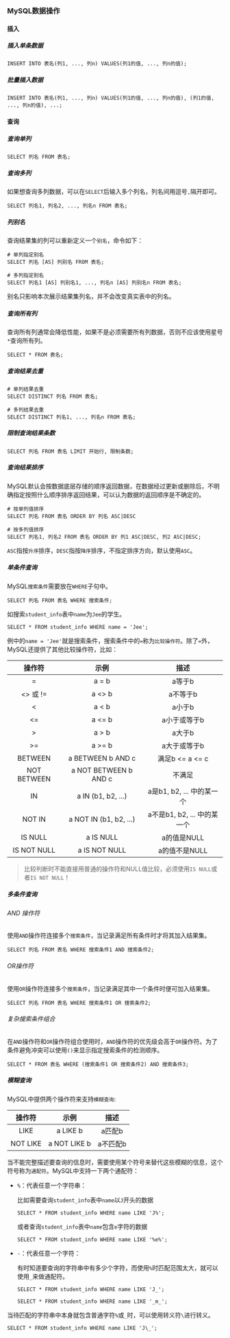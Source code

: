 ### MySQL数据操作

#### 插入

##### 插入单条数据

```mysql
INSERT INTO 表名(列1, ..., 列n) VALUES(列1的值, ..., 列n的值);
```



##### 批量插入数据

```mysql
INSERT INTO 表名(列1, ..., 列n) VALUES(列1的值, ..., 列n的值), (列1的值, ..., 列n的值), ...;  
```



#### 查询

##### 查询单列

```mysql
SELECT 列名 FROM 表名;
```



##### 查询多列

如果想查询多列数据，可以在`SELECT`后输入多个列名，列名间用逗号`,`隔开即可。

```mysql
SELECT 列名1, 列名2, ..., 列名n FROM 表名;
```



##### 列别名

查询结果集的列可以重新定义一个`别名`，命令如下：

```mysql
# 单列指定别名
SELECT 列名 [AS] 列别名 FROM 表名;

# 多列指定别名
SELECT 列名1 [AS] 列别名1, ..., 列名n [AS] 列别名n FROM 表名;
```

别名只影响本次展示结果集列名，并不会改变真实表中的列名。



##### 查询所有列

查询所有列通常会降低性能，如果不是必须需要所有列数据，否则不应该使用星号`*`查询所有列。

```mysql
SELECT * FROM 表名;
```



##### 查询结果去重

```mysql
# 单列结果去重
SELECT DISTINCT 列名 FROM 表名;

# 多列结果去重
SELECT DISTINCT 列名1, ..., 列名n FROM 表名;
```



##### 限制查询结果条数

```mysql
SELECT 列名 FROM 表名 LIMIT 开始行, 限制条数;
```



##### 查询结果排序

MySQL默认会按数据底层存储的顺序返回数据，在数据经过更新或删除后，不明确指定按照什么顺序排序返回结果，可以认为数据的返回顺序是不确定的。

```mysql
# 按单列值排序
SELECT 列名 FROM 表名 ORDER BY 列名 ASC|DESC

# 按多列值排序
SELECT 列名1, 列名2 FROM 表名 ORDER BY 列1 ASC|DESC, 列2 ASC|DESC;
```

`ASC`指按`升序`排序，`DESC`指按`降序`排序，不指定排序方向，默认使用`ASC`。



##### 单条件查询

MySQL`搜索条件`需要放在`WHERE`子句中。

```mysql
SELECT 列名 FROM 表名 WHERE 搜索条件;
```

如搜索`student_info`表中`name`为`Jee`的学生。

```mysql
SELECT * FROM student_info WHERE name = 'Jee';
```

例中的`name = 'Jee'`就是搜索条件，搜索条件中的`=`称为`比较操作符`。除了`=`外，MySQL还提供了其他比较操作符，比如：

|   操作符    |          示例          |            描述             |
| :---------: | :--------------------: | :-------------------------: |
|      =      |         a = b          |           a等于b            |
|  <> 或 !=   |         a <> b         |          a不等于b           |
|      <      |         a < b          |           a小于b            |
|     <=      |         a <= b         |        a小于或等于b         |
|      >      |         a > b          |           a大于b            |
|     >=      |         a >= b         |        a大于或等于b         |
|   BETWEEN   |   a BETWEEN b AND c    |       满足b <= a <= c       |
| NOT BETWEEN | a NOT BETWEEN b AND c  |           不满足            |
|     IN      |   a IN (b1, b2, ...)   |  a是b1, b2, ... 中的某一个  |
|   NOT IN    | a NOT IN (b1, b2, ...) | a不是b1, b2, ... 中的某一个 |
|   IS NULL   |       a IS NULL        |         a的值是NULL         |
| IS NOT NULL |     a IS NOT NULL      |        a的值不是NULL        |

> 比较判断时不能直接用普通的操作符和NULL值比较，必须使用`IS NULL`或者`IS NOT NULL`！



##### 多条件查询

###### AND 操作符

使用`AND`操作符连接多个`搜索条件`，当记录满足所有条件时才将其加入结果集。

```mysql
SELECT 列名 FROM 表名 WHERE 搜索条件1 AND 搜索条件2;
```



###### OR操作符

使用`OR`操作符连接多个`搜索条件`，当记录满足其中一个条件时便可加入结果集。

```mysql
SELECT 列名 FROM 表名 WHERE 搜索条件1 OR 搜索条件2;
```



###### 复杂搜索条件组合

在`AND`操作符和`OR`操作符组合使用时，`AND`操作符的优先级会高于`OR`操作符。为了条件避免冲突可以使用`()`来显示指定搜索条件的检测顺序。

```mysql
SELECT * FROM 表名 WHERE (搜索条件1 OR 搜索条件2) AND 搜索条件3;
```



##### 模糊查询

MySQL中提供两个操作符来支持`模糊查询`:

|  操作符  |     示例     |   描述   |
| :------: | :----------: | :------: |
|   LIKE   |   a LIKE b   |  a匹配b  |
| NOT LIKE | a NOT LIKE b | a不匹配b |

当不能完整描述要查询的信息时，需要使用某个符号来替代这些模糊的信息，这个符号称为`通配符`。MySQL中支持一下两个通配符：



- `%`：代表任意一个字符串：

  比如需要查询`student_info`表中`name`以`J`开头的数据

  ```mysql
  SELECT * FROM student_info WHERE name LIKE 'J%';
  ```

  或者查询`student_info`表中`name`包含`e`字符的数据

  ```mysql
  SELECT * FROM student_info WHERE name LIKE '%e%';
  ```

- `-`：代表任意一个字符：

  有时知道要查询的字符串中有多少个字符，而使用`%`时匹配范围太大，就可以使用`_`来做通配符。

  ```mysql
  SELECT * FROM student_info WHERE name LIKE 'J_';
  
  SELECT * FROM student_info WHERE name LIKE '_m_';
  ```



当待匹配的字符串中本身就包含普通字符`%`或`_`时，可以使用转义符`\`进行转义。

```mysql
SELECT * FROM student_info WHERE name LIKE 'J\_';
```

